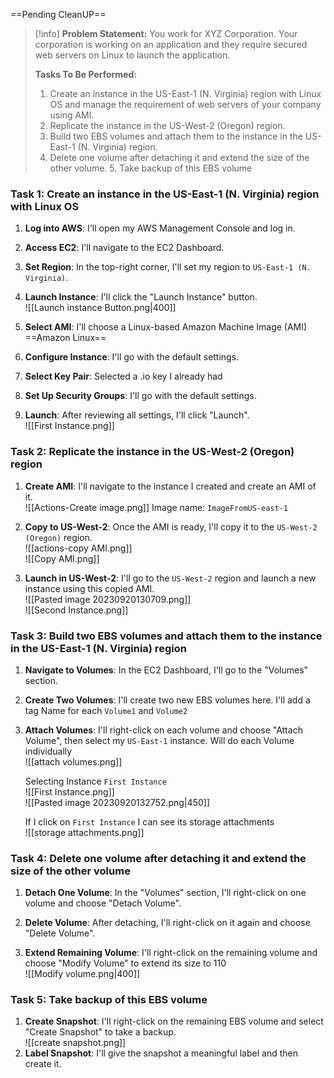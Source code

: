 ==Pending CleanUP==
 

> [!info]
> **Problem Statement:** 
> You work for XYZ Corporation. Your corporation is working on an application and they require secured web servers on Linux to launch the application. 
> 
> **Tasks To Be Performed:** 
> 1. Create an instance in the US-East-1 (N. Virginia) region with Linux OS and manage the requirement of web servers of your company using AMI. 
> 2. Replicate the instance in the US-West-2 (Oregon) region. 
> 3. Build two EBS volumes and attach them to the instance in the US-East-1 (N. Virginia) region. 
> 4. Delete one volume after detaching it and extend the size of the other volume. 5. Take backup of this EBS volume

### Task 1: Create an instance in the US-East-1 (N. Virginia) region with Linux OS

1. **Log into AWS**: I'll open my AWS Management Console and log in.
   
2. **Access EC2**: I'll navigate to the EC2 Dashboard.
   
3. **Set Region**: In the top-right corner, I'll set my region to `US-East-1 (N. Virginia)`.
4. **Launch Instance**: I'll click the "Launch Instance" button.
   <br>![[Launch instance Button.png|400]]
5. **Select AMI**: I'll choose a Linux-based Amazon Machine Image (AMI) ==Amazon Linux==
   
6. **Configure Instance**: I'll go with the default settings.
7. **Select Key Pair**: Selected a .io key I already had
8. **Set Up Security Groups**: I'll go with the default settings.
9. **Launch**: After reviewing all settings, I'll click "Launch".
   <br>![[First Instance.png]]

### Task 2: Replicate the instance in the US-West-2 (Oregon) region

1. **Create AMI**: I'll navigate to the instance I created and create an AMI of it.
   <br>![[Actions-Create image.png]]
   Image name: `ImageFromUS-east-1`
2. **Copy to US-West-2**: Once the AMI is ready, I'll copy it to the `US-West-2 (Oregon)` region.
   <br>![[actions-copy AMI.png]]
   <br>![[Copy AMI.png]]
   
3. **Launch in US-West-2**: I'll go to the `US-West-2` region and launch a new instance using this copied AMI.
   <br>![[Pasted image 20230920130709.png]]
   <br>![[Second Instance.png]]

### Task 3: Build two EBS volumes and attach them to the instance in the US-East-1 (N. Virginia) region

1. **Navigate to Volumes**: In the EC2 Dashboard, I'll go to the "Volumes" section.
   
2. **Create Two Volumes**: I'll create two new EBS volumes here. I'll add a tag Name for each `Volume1` and `Volume2`
   
3. **Attach Volumes**: I'll right-click on each volume and choose "Attach Volume", then select my `US-East-1` instance. Will do each Volume individually
   <br>![[attach volumes.png]]
   
   Selecting Instance `First Instance`
   <br>![[First Instance.png]]
   <br>![[Pasted image 20230920132752.png|450]]
   
   If I click on `First Instance` I can see its storage attachments
   <br>![[storage attachments.png]]

### Task 4: Delete one volume after detaching it and extend the size of the other volume

1. **Detach One Volume**: In the "Volumes" section, I'll right-click on one volume and choose "Detach Volume".
   
2. **Delete Volume**: After detaching, I'll right-click on it again and choose "Delete Volume".
   
3. **Extend Remaining Volume**: I'll right-click on the remaining volume and choose "Modify Volume" to extend its size to 110
   <br>![[Modify volume.png|400]]

### Task 5: Take backup of this EBS volume

1. **Create Snapshot**: I'll right-click on the remaining EBS volume and select "Create Snapshot" to take a backup.
   <br>![[create snapshot.png]]
2. **Label Snapshot**: I'll give the snapshot a meaningful label and then create it.
